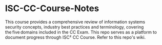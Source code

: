 # ISC-CC-Course-Notes
This course provides a comprehensive review of information systems security concepts, industry best practices and terminology, covering the five domains included in the CC Exam.
This repo serves as a platform to document progress through ISC² CC Course. Refer to this repo's wiki.

